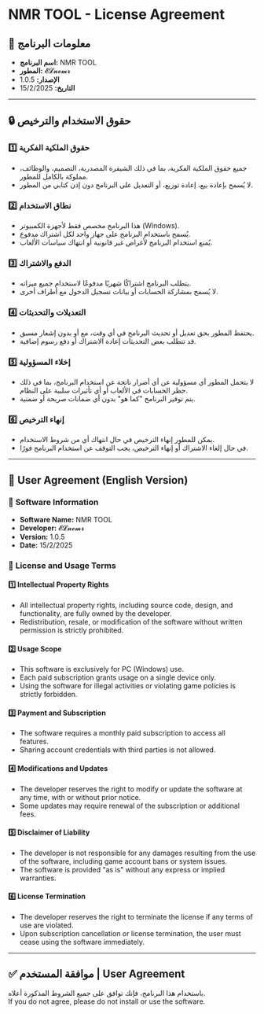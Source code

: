 # NMR TOOL - License Agreement  

## 📌 معلومات البرنامج  

- **اسم البرنامج:** NMR TOOL  
- **المطور:** 𝓔𝓛𝓷𝓮𝓶𝓻 
- **الإصدار:** 1.0.5  
- **التاريخ:** 15/2/2025  

---

## 🔒 **حقوق الاستخدام والترخيص**  

### 1️⃣ **حقوق الملكية الفكرية**  
- جميع حقوق الملكية الفكرية، بما في ذلك الشيفرة المصدرية، التصميم، والوظائف، مملوكة بالكامل للمطور.  
- لا يُسمح بإعادة بيع، إعادة توزيع، أو التعديل على البرنامج دون إذن كتابي من المطور.  

### 2️⃣ **نطاق الاستخدام**  
- هذا البرنامج مخصص فقط لأجهزة الكمبيوتر (Windows).  
- يُسمح باستخدام البرنامج على جهاز واحد لكل اشتراك مدفوع.  
- يُمنع استخدام البرنامج لأغراض غير قانونية أو انتهاك سياسات الألعاب.  

### 3️⃣ **الدفع والاشتراك**  
- يتطلب البرنامج اشتراكًا شهريًا مدفوعًا لاستخدام جميع ميزاته.  
- لا يُسمح بمشاركة الحسابات أو بيانات تسجيل الدخول مع أطراف أخرى.  

### 4️⃣ **التعديلات والتحديثات**  
- يحتفظ المطور بحق تعديل أو تحديث البرنامج في أي وقت، مع أو بدون إشعار مسبق.  
- قد تتطلب بعض التحديثات إعادة الاشتراك أو دفع رسوم إضافية.  

### 5️⃣ **إخلاء المسؤولية**  
- لا يتحمل المطور أي مسؤولية عن أي أضرار ناتجة عن استخدام البرنامج، بما في ذلك حظر الحسابات في الألعاب أو أي تأثيرات سلبية على النظام.  
- يتم توفير البرنامج "كما هو" بدون أي ضمانات صريحة أو ضمنية.  

### 6️⃣ **إنهاء الترخيص**  
- يمكن للمطور إنهاء الترخيص في حال انتهاك أي من شروط الاستخدام.  
- في حال إلغاء الاشتراك أو إنهاء الترخيص، يجب التوقف عن استخدام البرنامج فورًا.  

---

## 📌 **User Agreement (English Version)**  

### 🔹 **Software Information**  
- **Software Name:** NMR TOOL  
- **Developer:** 𝓔𝓛𝓷𝓮𝓶𝓻 
- **Version:** 1.0.5  
- **Date:** 15/2/2025  

### 🔹 **License and Usage Terms**  

#### 1️⃣ **Intellectual Property Rights**  
- All intellectual property rights, including source code, design, and functionality, are fully owned by the developer.  
- Redistribution, resale, or modification of the software without written permission is strictly prohibited.  

#### 2️⃣ **Usage Scope**  
- This software is exclusively for PC (Windows) use.  
- Each paid subscription grants usage on a single device only.  
- Using the software for illegal activities or violating game policies is strictly forbidden.  

#### 3️⃣ **Payment and Subscription**  
- The software requires a monthly paid subscription to access all features.  
- Sharing account credentials with third parties is not allowed.  

#### 4️⃣ **Modifications and Updates**  
- The developer reserves the right to modify or update the software at any time, with or without prior notice.  
- Some updates may require renewal of the subscription or additional fees.  

#### 5️⃣ **Disclaimer of Liability**  
- The developer is not responsible for any damages resulting from the use of the software, including game account bans or system issues.  
- The software is provided "as is" without any express or implied warranties.  

#### 6️⃣ **License Termination**  
- The developer reserves the right to terminate the license if any terms of use are violated.  
- Upon subscription cancellation or license termination, the user must cease using the software immediately.  

---

## ✅ **موافقة المستخدم | User Agreement**  
باستخدام هذا البرنامج، فإنك توافق على جميع الشروط المذكورة أعلاه.  
If you do not agree, please do not install or use the software.  
